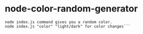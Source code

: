 # node-color-random-generator

````random colors are generated, hex# are shown in the middle.
node index.js command gives you a random color.
node index.js "color" "light/dark" for color changes```

